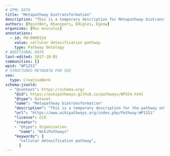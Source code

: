 ```yaml
---
# GPML DATA
title: "Metapathway biotransformation"
description: "This is a temporary description for Metapathway biotransformation"
authors: [MaintBot, Khanspers, Ddigles, Egonw]
organisms: [Mus musculus]
annotations:
  - id: PW:0000124
    value: cellular detoxification pathway
    type: Pathway Ontology
# ADDITIONAL DATA
last-edited: 2017-10-05
communities: []
wpid: "WP1251"
# STRUCTURED METADATA FOR SEO
seo:
  type: CreativeWork
schema-jsonld:
  - "@context": https://schema.org/
    "@id": https://wikipathways.github.io/pathways/WP554.html
    "@type": Dataset
    "name": "Metapathway biotransformation"
    "description": "This is a temporary description for the pathway entitled: Metapathway biotransformation"
    "url": "https://www.wikipathways.org/index.php/Pathway:WP1251"
    "license": CC0
    "creator":
    - "@type": Organization
      "name": "WikiPathways"
    "keywords": [
      "cellular detoxification pathway",
      ]
---
```

